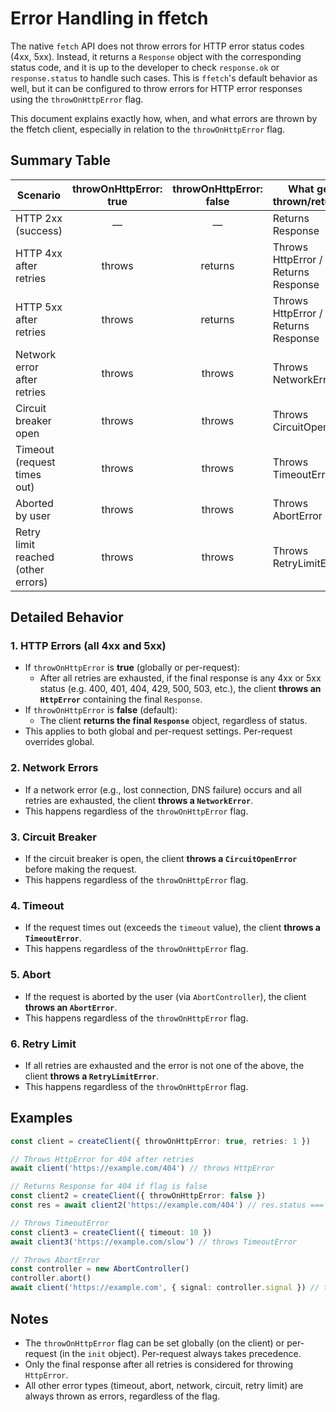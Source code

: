# Error Handling in ffetch

The native `fetch` API does not throw errors for HTTP error status codes (4xx, 5xx). Instead, it returns a `Response` object with the corresponding status code, and it is up to the developer to check `response.ok` or `response.status` to handle such cases. This is `ffetch`'s default behavior as well, but it can be configured to throw errors for HTTP error responses using the `throwOnHttpError` flag.

This document explains exactly how, when, and what errors are thrown by the ffetch client, especially in relation to the `throwOnHttpError` flag.

## Summary Table

| Scenario                           | throwOnHttpError: true | throwOnHttpError: false | What gets thrown/returned           |
| ---------------------------------- | :--------------------: | :---------------------: | ----------------------------------- |
| HTTP 2xx (success)                 |           —            |            —            | Returns Response                    |
| HTTP 4xx after retries             |         throws         |         returns         | Throws HttpError / Returns Response |
| HTTP 5xx after retries             |         throws         |         returns         | Throws HttpError / Returns Response |
| Network error after retries        |         throws         |         throws          | Throws NetworkError                 |
| Circuit breaker open               |         throws         |         throws          | Throws CircuitOpenError             |
| Timeout (request times out)        |         throws         |         throws          | Throws TimeoutError                 |
| Aborted by user                    |         throws         |         throws          | Throws AbortError                   |
| Retry limit reached (other errors) |         throws         |         throws          | Throws RetryLimitError              |

## Detailed Behavior

### 1. HTTP Errors (all 4xx and 5xx)

- If `throwOnHttpError` is **true** (globally or per-request):
  - After all retries are exhausted, if the final response is any 4xx or 5xx status (e.g. 400, 401, 404, 429, 500, 503, etc.), the client **throws an `HttpError`** containing the final `Response`.
- If `throwOnHttpError` is **false** (default):
  - The client **returns the final `Response`** object, regardless of status.
- This applies to both global and per-request settings. Per-request overrides global.

### 2. Network Errors

- If a network error (e.g., lost connection, DNS failure) occurs and all retries are exhausted, the client **throws a `NetworkError`**.
- This happens regardless of the `throwOnHttpError` flag.

### 3. Circuit Breaker

- If the circuit breaker is open, the client **throws a `CircuitOpenError`** before making the request.
- This happens regardless of the `throwOnHttpError` flag.

### 4. Timeout

- If the request times out (exceeds the `timeout` value), the client **throws a `TimeoutError`**.
- This happens regardless of the `throwOnHttpError` flag.

### 5. Abort

- If the request is aborted by the user (via `AbortController`), the client **throws an `AbortError`**.
- This happens regardless of the `throwOnHttpError` flag.

### 6. Retry Limit

- If all retries are exhausted and the error is not one of the above, the client **throws a `RetryLimitError`**.
- This happens regardless of the `throwOnHttpError` flag.

## Examples

```typescript
const client = createClient({ throwOnHttpError: true, retries: 1 })

// Throws HttpError for 404 after retries
await client('https://example.com/404') // throws HttpError

// Returns Response for 404 if flag is false
const client2 = createClient({ throwOnHttpError: false })
const res = await client2('https://example.com/404') // res.status === 404

// Throws TimeoutError
const client3 = createClient({ timeout: 10 })
await client3('https://example.com/slow') // throws TimeoutError

// Throws AbortError
const controller = new AbortController()
controller.abort()
await client('https://example.com', { signal: controller.signal }) // throws AbortError
```

## Notes

- The `throwOnHttpError` flag can be set globally (on the client) or per-request (in the `init` object). Per-request always takes precedence.
- Only the final response after all retries is considered for throwing `HttpError`.
- All other error types (timeout, abort, network, circuit, retry limit) are always thrown as errors, regardless of the flag.
